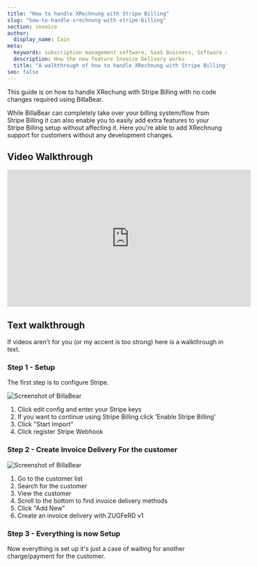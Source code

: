 ```yaml
---
title: "How to handle XRechnung with Stripe Billing"
slug: "how-to-handle-xrechnung-with-stripe-billing"
section: invoice
author:
  display_name: Iain
meta:
  keywords: subscription management software, SaaS Business, Software as a Service, BillaBear
  description: How the new feature Invoice Delivery works
  title: "A walkthrough of how to handle XRechnung with Stripe Billing"
seo: false
---
```

This guide is on how to handle XRechung with Stripe Billing with no code changes required using BillaBear.

While BillaBear can completely take over your billing system/flow from Stripe Billing it can also enable you to easily add extra features to your Stripe Billing setup without affecting it. Here you're able to add XRechnung support for customers without any development changes.

## Video Walkthrough

<iframe width="560" height="315" src="https://www.youtube-nocookie.com/embed/FyFphhuAdFA?si=47hu0EYtAFQVurVd" title="YouTube video player" frameborder="0" allow="accelerometer; autoplay; clipboard-write; encrypted-media; gyroscope; picture-in-picture; web-share" referrerpolicy="strict-origin-when-cross-origin" allowfullscreen></iframe>

## Text walkthrough

If videos aren't for you (or my accent is too strong) here is a walkthrough in text.

### Step 1 - Setup

The first step is to configure Stripe.

![Screenshot of BillaBear](/images/guide/invoice/xrechnung-with-stripe/stripe_settings.png)

1. Click edit config and enter your Stripe keys
2. If you want to continue using Stripe Billing click 'Enable Stripe Billing'
3. Click "Start Import"
4. Click register Stripe Webhook

### Step 2 - Create Invoice Delivery For the customer

![Screenshot of BillaBear](/images/guide/invoice/xrechnung-with-stripe/create_new_invoice_delivery.png)

1. Go to the customer list
2. Search for the customer
3. View the customer
4. Scroll to the bottom to find invoice delivery methods
5. Click "Add New"
6. Create an invoice delivery with ZUGFeRD v1


### Step 3 - Everything is now Setup

Now everything is set up it's just a case of waiting for another charge/payment for the customer.

